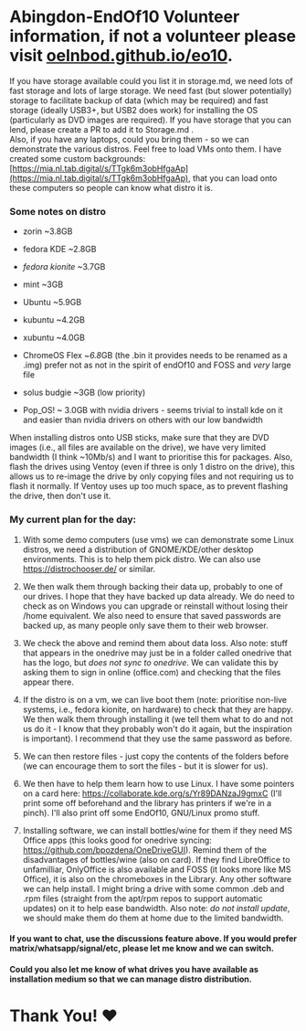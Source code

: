 # Abingdon-EndOf10 Volunteer information, if not a volunteer please visit [oelnbod.github.io/eo10](oelnbod.github.io/eo10).
If you have storage available could you list it in storage.md, we need lots of fast storage and lots of large storage.
We need fast (but slower potentially) storage to facilitate backup of data (which may be required) and fast storage (ideally USB3+, but USB2 does work) for installing the OS (particularly as DVD images are required). If you have storage that you can lend, please create a PR to add it to Storage.md .  
Also, if you have any laptops, could you bring them - so we can demonstrate the various distros. Feel free to load VMs onto them. I have created some custom backgrounds: [https://mia.nl.tab.digital/s/TTgk6m3obHfgaAp](https://mia.nl.tab.digital/s/TTgk6m3obHfgaAp), that you can load onto these computers so people can know what distro it is.


### Some notes on distro
- zorin ~3.8GB
- fedora KDE ~2.8GB
- *fedora kionite* ~3.7GB
- mint ~3GB
- Ubuntu ~5.9GB
- kubuntu ~4.2GB
- xubuntu ~4.0GB
- ChromeOS Flex ~*6.8*GB (the .bin it provides needs to be renamed as a .img) prefer not as not in the spirit of endOf10 and FOSS and *very* large file

- solus budgie ~3GB (low priority)
- Pop_OS! ~ 3.0GB with nvidia drivers - seems trivial to install kde on it and easier than nvidia drivers on others with our low bandwidth

When installing distros onto USB sticks, make sure that they are DVD images (i.e., all files are available on the drive), we have very limited bandwidth (I think ~10Mb/s) and I want to prioritise this for packages. Also, flash the drives using Ventoy (even if three is only 1 distro on the drive), this allows us to re-image the drive by only copying files and not requiring us to flash it normally. If Ventoy uses up too much space, as to prevent flashing the drive, then don't use it. 

### My current plan for the day:
1. With some demo computers (use vms) we can demonstrate some Linux distros, we need a distribution of GNOME/KDE/other desktop environments. This is to help them pick distro. We can also use https://distrochooser.de/ or similar.
    
3. We then walk them through backing their data up, probably to one of our drives. I hope that they have backed up data already. We do need to check as on Windows you can upgrade or reinstall without losing their /home equivalent. We also need to ensure that saved passwords are backed up, as many people only save them to their web browser.
4. We check the above and remind them about data loss. Also note: stuff that appears in the onedrive may just be in a folder called onedrive that has the logo, but *does not sync to onedrive*. We can validate this by asking them to sign in online (office.com) and checking that the files appear there.
   
6. If the distro is on a vm, we can live boot them (note: prioritise non-live systems, i.e., fedora kionite, on hardware) to check that they are happy. We then walk them through installing it (we tell them what to do and not us do it - I know that they probably won't do it again, but the inspiration is important). I recommend that they use the same password as before.
   
8.  We can then restore files - just copy the contents of the folders before (we can encourage them to sort the files - but it is slower for us).
   
10.  We then have to help them learn how to use Linux. I have some pointers on a card here: https://collaborate.kde.org/s/Yr89DANzaJ9gmxC (I'll print some off beforehand and the library has printers if we're in a pinch). I'll also print off some EndOf10, GNU/Linux promo stuff.
    
12.  Installing software, we can install bottles/wine for them if they need MS Office apps (this looks good for onedrive syncing: https://github.com/bpozdena/OneDriveGUI). Remind them of the disadvantages of bottles/wine (also on card). If they find LibreOffice to unfamilliar, OnlyOffice is also available and FOSS (it looks more like MS Office), it is also on the chromeboxes in the Library. Any other software we can help install. I might bring a drive with some common .deb and .rpm files (straight from the apt/rpm repos to support automatic updates) on it to help ease bandwidth. Also note: *do not install update*, we should make them do them at home due to the limited bandwidth.
    

#### If you want to chat, use the discussions feature above. If you would prefer matrix/whatsapp/signal/etc, please let me know and we can switch.
#### Could you also let me know of what drives you have available as installation medium so that we can manage distro distribution. 


# Thank You! ❤️
